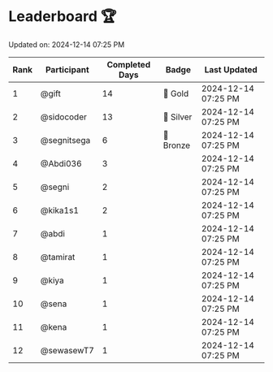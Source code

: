 # Leaderboard 🏆

Updated on: 2024-12-14 07:25 PM

| Rank | Participant       | Completed Days | Badge      | Last Updated         |
|------|-------------------|----------------|------------|----------------------|
| 1    | @gift             | 14             | 🏅 Gold     | 2024-12-14 07:25 PM |
| 2    | @sidocoder        | 13             | 🥈 Silver   | 2024-12-14 07:25 PM |
| 3    | @segnitsega       | 6              | 🥉 Bronze   | 2024-12-14 07:25 PM |
| 4    | @Abdi036          | 3              |            | 2024-12-14 07:25 PM |
| 5    | @segni            | 2              |            | 2024-12-14 07:25 PM |
| 6    | @kika1s1          | 2              |            | 2024-12-14 07:25 PM |
| 7    | @abdi             | 1              |            | 2024-12-14 07:25 PM |
| 8    | @tamirat          | 1              |            | 2024-12-14 07:25 PM |
| 9    | @kiya             | 1              |            | 2024-12-14 07:25 PM |
| 10   | @sena             | 1              |            | 2024-12-14 07:25 PM |
| 11   | @kena             | 1              |            | 2024-12-14 07:25 PM |
| 12   | @sewasewT7        | 1              |            | 2024-12-14 07:25 PM |
